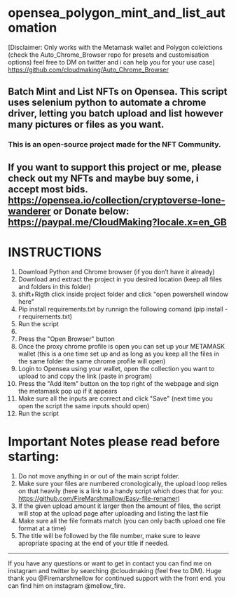 # opensea_polygon_mint_and_list_automation
[Disclaimer: Only works with the Metamask wallet and Polygon colelctions (check the Auto_Chrome_Browser repo for presets and customisation options) feel free to DM on twitter and i can help you for your use case] https://github.com/cloudmaking/Auto_Chrome_Browser
## Batch Mint and List NFTs on Opensea. This script uses selenium python to automate a chrome driver, letting you batch upload and list however many pictures or files as you want. 

### This is an open-source project made for the NFT Community. 
If you want to support this project or me, please check out my NFTs and maybe buy some, i accept most bids.
https://opensea.io/collection/cryptoverse-lone-wanderer
or Donate below:
https://paypal.me/CloudMaking?locale.x=en_GB
---

# INSTRUCTIONS
1. Download Python and Chrome browser (if you don’t have it already)
2. Download and extract the project in you desired location (keep all files and folders in this folder)
3. shift+Rigth click inside project folder and click "open powershell window here" 
4. Pip install requirements.txt by runnign the following comand (pip install -r requirements.txt)
5. Run the script
6. 
7. Press the "Open Browser" button
8. Once the proxy chrome profile is open you can set up your METAMASK wallet (this is a one time set up and as long as you keep all the files in the same folder the same chrome profile will open)
9. Login to Opensea using your wallet, open the collection you want to upload to and copy the link (paste in program)
10. Press the "Add Item" button on the top right of the webpage and sign the metamask pop up if it appears
11. Make sure all the inputs are correct and click "Save" (next time you open the script the same inputs should open)
12. Run the script

# Important Notes please read before starting: 
1. Do not move anything in or out of the main script folder.
2. Make sure your files are numbered cronologically, the upload loop relies on that heavily (here is a link to a handy script which does that for you: https://github.com/FireMarshmallow/Easy-file-renamer)
3. If the given upload amount it larger then the amount of files, the script will stop at the upload page after uploading and listing the last file
4. Make sure all the file formats match (you can only bacth upload one file format at a time)
5. The title will be followed by the file number, make sure to leave apropriate spacing at the end of your title if needed.
---

If you have any questions or want to get in contact you can find me on instagram and twitter by searching @cloudmaking (feel free to DM).
Huge thank you @Firemarshmellow for continued support with the front end. you can find him on instagram @mellow_fire.
